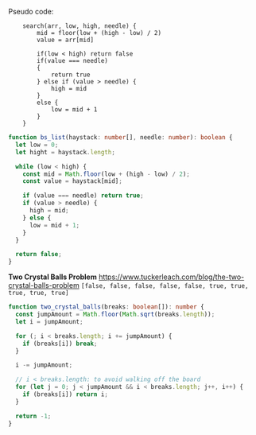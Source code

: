 Pseudo code:

```
    search(arr, low, high, needle) {
        mid = floor(low + (high - low) / 2)
        value = arr[mid]

        if(low < high) return false
        if(value === needle)
        {
            return true
        } else if (value > needle) {
            high = mid
        }
        else {
            low = mid + 1
        }
    }
```

```typescript
function bs_list(haystack: number[], needle: number): boolean {
  let low = 0;
  let hight = haystack.length;

  while (low < high) {
    const mid = Math.floor(low + (high - low) / 2);
    const value = haystack[mid];

    if (value === needle) return true;
    if (value > needle) {
      high = mid;
    } else {
      low = mid + 1;
    }
  }

  return false;
}
```

**Two Crystal Balls Problem**
https://www.tuckerleach.com/blog/the-two-crystal-balls-problem
`[false, false, false, false, false, true, true, true, true, true]`

```typescript
function two_crystal_balls(breaks: boolean[]): number {
  const jumpAmount = Math.floor(Math.sqrt(breaks.length));
  let i = jumpAmount;

  for (; i < breaks.length; i += jumpAmount) {
    if (breaks[i]) break;
  }

  i -= jumpAmount;

  // i < breaks.length: to avoid walking off the board
  for (let j = 0; j < jumpAmount && i < breaks.length; j++, i++) {
    if (breaks[i]) return i;
  }

  return -1;
}
```
